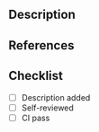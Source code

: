 ## Description
<!-- 1. Description of your PR -->
## References
<!-- 2. References to issue, PR or discussions  -->
## Checklist
- [ ] Description added
- [ ] Self-reviewed
- [ ] CI pass